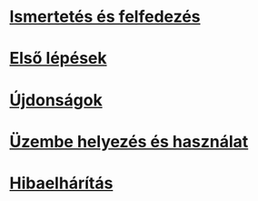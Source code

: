 # [Ismertetés és felfedezés](/intune/understand-explore/introduction-to-microsoft-intune.md)
# [Első lépések](/intune/get-started/what-to-know-before-you-start-microsoft-intune)
# [Újdonságok](/intune/whats-new/whats-new-in-microsoft-intune)
# [Üzembe helyezés és használat](/intune/deploy-use/overview-of-device-and-app-lifecycles-in-microsoft-intune)
# [Hibaelhárítás](/intune/troubleshoot/general-troubleshooting-tips-for-microsoft-intune)


<!--HONumber=Sep16_HO5-->


